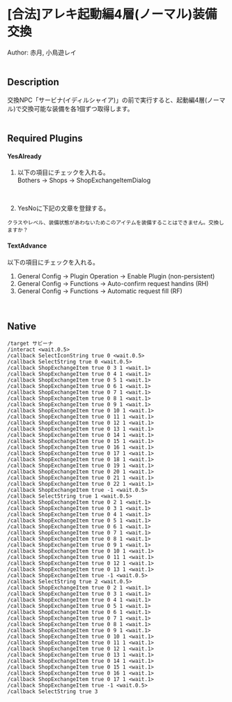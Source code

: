 # [合法]アレキ起動編4層(ノーマル)装備交換<br/>
Author: 赤月, 小鳥遊レイ
<br/>
<br/>

## Description<br/>
交換NPC「サービナ(イディルシャイア)」の前で実行すると、起動編4層(ノーマル)で交換可能な装備を各1個ずつ取得します。
<br/>
<br/>

## Required Plugins<br/>
#### YesAlready<br/>

1.  以下の項目にチェックを入れる。<br/>
Bothers -> Shops -> ShopExchangeItemDialog<br/>
<br/>

2.  YesNoに下記の文章を登録する。<br/>
```
クラスやレベル、装備状態があわないためこのアイテムを装備することはできません。交換しますか？
```

#### TextAdvance<br/>
以下の項目にチェックを入れる。<br/>
1.  General Config -> Plugin Operation -> Enable Plugin (non-persistent)<br/>
2.  General Config -> Functions -> Auto-confirm request handins (RH)<br/>
3.  General Config -> Functions -> Automatic request fill (RF)<br/>
<br/>

## Native<br/>
```
/target サビーナ
/interact <wait.0.5>
/callback SelectIconString true 0 <wait.0.5>
/callback SelectString true 0 <wait.0.5>
/callback ShopExchangeItem true 0 3 1 <wait.1>
/callback ShopExchangeItem true 0 4 1 <wait.1>
/callback ShopExchangeItem true 0 5 1 <wait.1>
/callback ShopExchangeItem true 0 6 1 <wait.1>
/callback ShopExchangeItem true 0 7 1 <wait.1>
/callback ShopExchangeItem true 0 8 1 <wait.1>
/callback ShopExchangeItem true 0 9 1 <wait.1>
/callback ShopExchangeItem true 0 10 1 <wait.1>
/callback ShopExchangeItem true 0 11 1 <wait.1>
/callback ShopExchangeItem true 0 12 1 <wait.1>
/callback ShopExchangeItem true 0 13 1 <wait.1>
/callback ShopExchangeItem true 0 14 1 <wait.1>
/callback ShopExchangeItem true 0 15 1 <wait.1>
/callback ShopExchangeItem true 0 16 1 <wait.1>
/callback ShopExchangeItem true 0 17 1 <wait.1>
/callback ShopExchangeItem true 0 18 1 <wait.1>
/callback ShopExchangeItem true 0 19 1 <wait.1>
/callback ShopExchangeItem true 0 20 1 <wait.1>
/callback ShopExchangeItem true 0 21 1 <wait.1>
/callback ShopExchangeItem true 0 22 1 <wait.1>
/callback ShopExchangeItem true -1 <wait.0.5>
/callback SelectString true 1 <wait.0.5>
/callback ShopExchangeItem true 0 2 1 <wait.1>
/callback ShopExchangeItem true 0 3 1 <wait.1>
/callback ShopExchangeItem true 0 4 1 <wait.1>
/callback ShopExchangeItem true 0 5 1 <wait.1>
/callback ShopExchangeItem true 0 6 1 <wait.1>
/callback ShopExchangeItem true 0 7 1 <wait.1>
/callback ShopExchangeItem true 0 8 1 <wait.1>
/callback ShopExchangeItem true 0 9 1 <wait.1>
/callback ShopExchangeItem true 0 10 1 <wait.1>
/callback ShopExchangeItem true 0 11 1 <wait.1>
/callback ShopExchangeItem true 0 12 1 <wait.1>
/callback ShopExchangeItem true 0 13 1 <wait.1>
/callback ShopExchangeItem true -1 <wait.0.5>
/callback SelectString true 2 <wait.0.5>
/callback ShopExchangeItem true 0 2 1 <wait.1>
/callback ShopExchangeItem true 0 3 1 <wait.1>
/callback ShopExchangeItem true 0 4 1 <wait.1>
/callback ShopExchangeItem true 0 5 1 <wait.1>
/callback ShopExchangeItem true 0 6 1 <wait.1>
/callback ShopExchangeItem true 0 7 1 <wait.1>
/callback ShopExchangeItem true 0 8 1 <wait.1>
/callback ShopExchangeItem true 0 9 1 <wait.1>
/callback ShopExchangeItem true 0 10 1 <wait.1>
/callback ShopExchangeItem true 0 11 1 <wait.1>
/callback ShopExchangeItem true 0 12 1 <wait.1>
/callback ShopExchangeItem true 0 13 1 <wait.1>
/callback ShopExchangeItem true 0 14 1 <wait.1>
/callback ShopExchangeItem true 0 15 1 <wait.1>
/callback ShopExchangeItem true 0 16 1 <wait.1>
/callback ShopExchangeItem true 0 17 1 <wait.1>
/callback ShopExchangeItem true -1 <wait.0.5>
/callback SelectString true 3
```